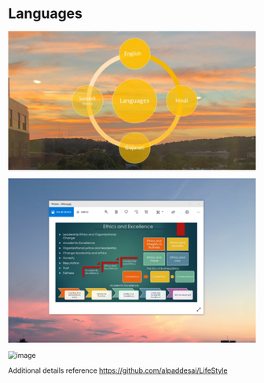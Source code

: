# Languages

![image](Languages.jpg)

![image](EthicsandExcellence.png)

![image](USCopyrightCertificate)

Additional details reference https://github.com/alpaddesai/LifeStyle
